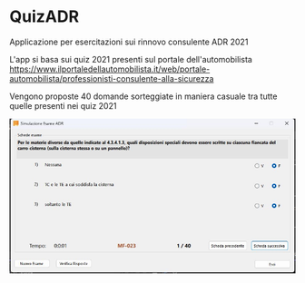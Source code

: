 # QuizADR
Applicazione per esercitazioni sui rinnovo consulente ADR 2021

L'app si basa sui quiz 2021 presenti sul portale dell'automobilista
https://www.ilportaledellautomobilista.it/web/portale-automobilista/professionisti-consulente-alla-sicurezza

Vengono proposte 40 domande sorteggiate in maniera casuale tra tutte quelle presenti nei quiz 2021

![alt text](https://github.com/MarcoBellini/QuizADR/blob/master/QuizADR/Resources/AppExample.jpg)

